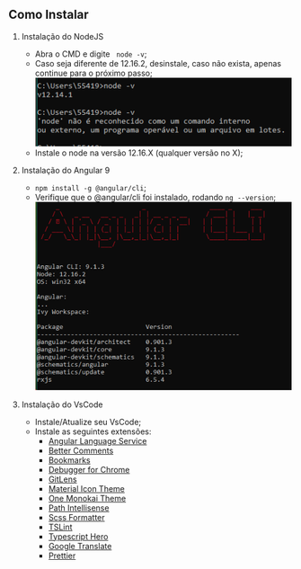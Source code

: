 ## Como Instalar
1. Instalação do NodeJS
	- Abra o CMD e digite ``` node -v```;
	- Caso seja diferente de 12.16.2, desinstale, caso não exista, apenas continue para o próximo passo;
	![Node Version](./node_version.png)
	- Instale o node na versão 12.16.X (qualquer versão no X);
1. Instalação do Angular 9
	- ```npm install -g @angular/cli```;
	- Verifique que o @angular/cli foi instalado, rodando ```ng --version```;
	![Angular Version](./angular_version.png)

1. Instalação do VsCode
	- Instale/Atualize seu VsCode;
	- Instale as seguintes extensões:
		- [Angular Language Service](https://marketplace.visualstudio.com/items?itemName=Angular.ng-template)
		- [Better Comments](https://marketplace.visualstudio.com/items?itemName=aaron-bond.better-comments)
		- [Bookmarks](https://marketplace.visualstudio.com/items?itemName=alefragnani.Bookmarks)
		- [Debugger for Chrome](https://marketplace.visualstudio.com/items?itemName=msjsdiag.debugger-for-chrome)
		- [GitLens](https://marketplace.visualstudio.com/items?itemName=eamodio.gitlens)
		- [Material Icon Theme](https://marketplace.visualstudio.com/items?itemName=PKief.material-icon-theme)
		- [One Monokai Theme](https://marketplace.visualstudio.com/items?itemName=azemoh.one-monokai)
		- [Path Intellisense](https://marketplace.visualstudio.com/items?itemName=christian-kohler.path-intellisense)
		- [Scss Formatter](https://marketplace.visualstudio.com/items?itemName=sibiraj-s.vscode-scss-formatter)
		- [TSLint](https://marketplace.visualstudio.com/items?itemName=ms-vscode.vscode-typescript-tslint-plugin)
		- [Typescript Hero](https://marketplace.visualstudio.com/items?itemName=rbbit.typescript-hero)
		- [Google Translate](https://marketplace.visualstudio.com/items?itemName=funkyremi.vscode-google-translate)
		- [Prettier](https://marketplace.visualstudio.com/items?itemName=esbenp.prettier-vscode)
